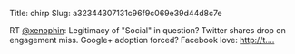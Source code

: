 Title: chirp
Slug: a32344307131c96f9c069e39d44d8c7e

RT <a href="http://twitter.com/xenophin">@xenophin</a>: Legitimacy of "Social" in question? Twitter shares drop on engagement miss. Google+ adoption forced? Facebook love: <a href="http://t.…">http://t.…</a>
